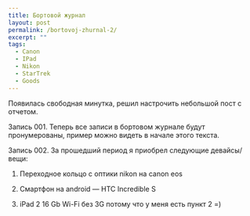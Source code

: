 ```yaml
---
title: Бортовой журнал
layout: post
permalink: /bortovoj-zhurnal-2/
excerpt: ""
tags:
  - Canon
  - IPad
  - Nikon
  - StarTrek
  - Goods
---
```

Появилась свободная минутка, решил настрочить небольшой пост с отчетом. <!--more-->

Запись 001. Теперь все записи в бортовом журнале будут пронумерованы, пример можно видеть в начале этого текста.

Запись 002. За прошедший период я приобрел следующие девайсы/вещи:

1) Переходное кольцо с оптики nikon на canon eos

2) Смартфон на android &#8212; HTC Incredible S

3) iPad 2 16 Gb Wi-Fi без 3G потому что у меня есть пункт 2 =)
